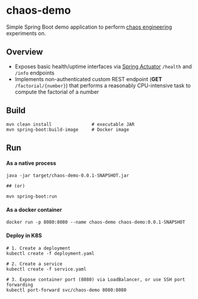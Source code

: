 # chaos-demo
Simple Spring Boot demo application to perform [chaos engineering](https://principlesofchaos.org/) experiments on.

## Overview
- Exposes basic health/uptime interfaces via [Spring Actuator]() `/health` and `/info` endpoints
- Implements non-authenticated custom REST endpoint (**GET** `/factorial/{number}`) that performs a reasonably CPU-intensive task to compute the factorial of a number

## Build
```shell
mvn clean install               # executable JAR
mvn spring-boot:build-image     # Docker image
```

## Run
#### As a native process
```shell
java -jar target/chaos-demo-0.0.1-SNAPSHOT.jar

## (or)

mvn spring-boot:run
```

#### As a docker container
```shell
docker run -p 8080:8080 --name chaos-demo chaos-demo:0.0.1-SNAPSHOT
```

#### Deploy in K8S
```shell
# 1. Create a deployment
kubectl create -f deployment.yaml

# 2. Create a service
kubectl create -f service.yaml

# 3. Expose container port (8080) via LoadBalancer, or use SSH port forwarding
kubectl port-forward svc/chaos-demo 8080:8080
```